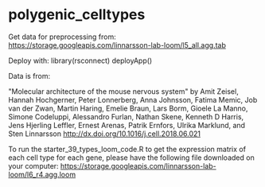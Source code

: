 # polygenic_celltypes

Get data for preprocessing from:
https://storage.googleapis.com/linnarsson-lab-loom/l5_all.agg.tab

Deploy with:
library(rsconnect)
deployApp()

Data is from:

"Molecular architecture of the mouse nervous system" by
Amit Zeisel, Hannah Hochgerner, Peter Lonnerberg, Anna Johnsson, Fatima Memic, Job van der Zwan, Martin Haring, Emelie Braun, Lars Borm, Gioele La Manno, Simone Codeluppi, Alessandro Furlan, Nathan Skene, Kenneth D Harris, Jens Hjerling Leffler, Ernest Arenas, Patrik Ernfors, Ulrika Marklund, and Sten Linnarsson
http://dx.doi.org/10.1016/j.cell.2018.06.021


To run the starter_39_types_loom_code.R to get the expression matrix of each cell type for each gene, please have the following file downloaded on your computer: https://storage.googleapis.com/linnarsson-lab-loom/l6_r4.agg.loom 
